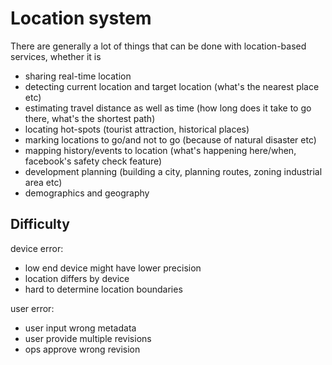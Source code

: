 # Location system

There are generally a lot of things that can be done with location-based services, whether it is

- sharing real-time location
- detecting current location and target location (what's the nearest place etc)
- estimating travel distance as well as time (how long does it take to go there, what's the shortest path)
- locating hot-spots (tourist attraction, historical places)
- marking locations to go/and not to go (because of natural disaster etc)
- mapping history/events to location (what's happening here/when, facebook's safety check feature)
- development planning (building a city, planning routes, zoning industrial area etc)
- demographics and geography


## Difficulty

device error:
- low end device might have lower precision
- location differs by device
- hard to determine location boundaries

user error:
- user input wrong metadata
- user provide multiple revisions
- ops approve wrong revision
